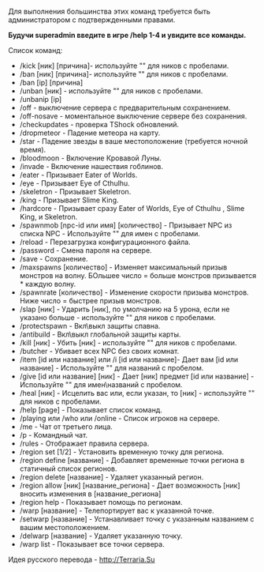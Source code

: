 Для выполнения большинства этих команд требуется быть администратором с подтвержденными правами.

**Будучи superadmin введите в игре /help 1-4 и увидите все команды.**

Список команд:

* /kick [ник] [причина]- используйте "" для ников с пробелами.
* /ban [ник] [причина]- используйте "" для ников с пробелами.
* /ban [ip] [причина]
* /unban [ник] - используйте "" для ников с пробелами.
* /unbanip [ip]
* /off - выключение сервера с предварительным сохранением.
* /off-nosave - моментальное выключение сервере без сохранения.
* /checkupdates - проверка TShock обновлений.
* /dropmeteor - Падение метеора на карту.
* /star - Падение звезды в ваше местоположение (требуется ночной время).
* /bloodmoon - Включение Кровавой Луны.
* /invade - Включение нашествия гоблинов.
* /eater - Призывает Eater of Worlds.
* /eye - Призывает Eye of Cthulhu.
* /skeletron - Призывает Skeletron.
* /king - Призывает Slime King.
* /hardcore - Призывает сразу Eater of Worlds, Eye of Cthulhu , Slime King, и Skeletron.
* /spawnmob [npc-id или имя] [количество] - Призывает NPC из списка NPC - Используйте "" для имен с пробелами.
* /reload - Перезагрузка конфигурационного файла.
* /password - Смена пароля на сервере.
* /save - Сохранение.
* /maxspawns [количество] - Изменяет максимальный призыв монстров на волну. БОльшее число = больше монстров призывается * каждую волну.
* /spawnrate [количество] - Изменение скорости призыва монстров. Ниже число = быстрее призыв монстров.
* /slap [ник] - Ударить [ник], по умолчанию на 5 урона, если не указано больше - используйте "" для ников с пробелами.
* /protectspawn - Вкл\выкл защиты спавна.
* /antibuild - Вкл\выкл глобальной защиты карты.
* /kill [ник] - Убить [ник] - используйте "" для ников с пробелами.
* /butcher - Убивает всех NPC без своих комнат.
* /item [id или название] или /i [id или название]- Дает вам [id или название] - Используйте "" для названий с пробелом.
* /give [id или название] [ник] - Дает [ник] предмет [id или название] - Используйте "" для имен\названий с пробелом.
* /heal [ник] - Исцелить вас или, если указан, то [ник] - используйте "" для ников с пробелами.
* /help [page] - Показывает список команд.
* /playing или /who или /online - Список игроков на сервере.
* /me - Чат от третьего лица.
* /p - Командный чат.
* /rules - Отображает правила сервера.
* /region set [1/2] - Установить временную точку для региона.
* /region define [название] - Добавляет временные точки региона в статичный список регионов.
* /region delete [название] - Удаляет указанный регион.
* /region allow [ник] [название_региона] - Дает возможность [ник] вносить изменения в [название_региона]
* /region help - Показывает помощь по регионам.
* /warp [название] - Телепортирует вас к указанной точке.
* /setwarp [название] - Устанавливает точку с указанным названием с вашим местоположением.
* /delwarp [название] - Удаляет указанную точку.
* /warp list - Показывает все точки сервера.


Идея русского перевода - http://Terraria.Su